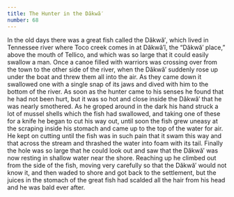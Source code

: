 ```yaml
---
title: The Hunter in the Dăkwă′
number: 68
---
```

In the old days there was a great fish called the Dăkwă′, which lived in Tennessee river where Toco creek comes in at Dăkwâ′ĭ, the “Dăkwă′ place,” above the mouth of Tellico, and which was so large that it could easily swallow a man. Once a canoe filled with warriors was crossing over from the town to the other side of the river, when the Dăkwă′ suddenly rose up under the boat and threw them all into the air. As they came down it swallowed one with a single snap of its jaws and dived with him to the bottom of the river. As soon as the hunter came to his senses he found that he had not been hurt, but it was so hot and close inside the Dăkwă′ that he was nearly smothered. As he groped around in the dark his hand struck a lot of mussel shells which the fish had swallowed, and taking one of these for a knife he began to cut his way out, until soon the fish grew uneasy at the scraping inside his stomach and came up to the top of the water for air. He kept on cutting until the fish was in such pain that it swam this way and that across the stream and thrashed the water into foam with its tail. Finally the hole was so large that he could look out and saw that the Dăkwă′ was now resting in shallow water near the shore. Reaching up he climbed out from the side of the fish, moving very carefully so that the Dăkwă′ would not know it, and then waded to shore and got back to the settlement, but the juices in the stomach of the great fish had scalded all the hair from his head and he was bald ever after.
